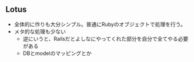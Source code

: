 
## Lotus

* 全体的に作りも大分シンプル。普通にRubyのオブジェクトで処理を行う。
* メタ的な処理も少ない
  * 逆にいうと、Railsだとよしなにやってくれた部分を自分で全てやる必要がある
  * DBとmodelのマッピングとか
